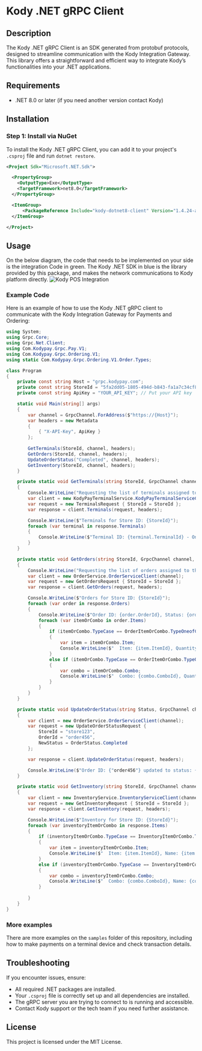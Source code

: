 # Kody .NET gRPC Client

## Description
The Kody .NET gRPC Client is an SDK generated from protobuf protocols, designed to streamline communication with the 
Kody Integration Gateway. This library offers a straightforward and efficient way to integrate Kody’s functionalities 
into your .NET applications.

## Requirements
- .NET 8.0 or later (if you need another version contact Kody)

## Installation

### Step 1: Install via NuGet
To install the Kody .NET gRPC Client, you can add it to your project's `.csproj` file and run `dotnet restore`.

```xml
<Project Sdk="Microsoft.NET.Sdk">

  <PropertyGroup>
    <OutputType>Exe</OutputType>
    <TargetFramework>net8.0</TargetFramework>
  </PropertyGroup>

  <ItemGroup>
      <PackageReference Include="kody-dotnet8-client" Version="1.4.24-alpha" />
  </ItemGroup>

</Project>
```

## Usage

On the below diagram, the code that needs to be implemented on your side is the integration Code in green. 
The Kody .NET SDK in blue is the library provided by this package, and makes the network communications to Kody platform directly.
![Kody POS Integration](https://github.com/KodyPay/project-bamboo/assets/103110620/dd3939ab-6e03-424c-8e1e-9bfa3b89393f)

### Example Code
Here is an example of how to use the Kody .NET gRPC client to communicate with the Kody Integration Gateway for Payments and Ordering:

```csharp
using System;
using Grpc.Core;
using Grpc.Net.Client;
using Com.Kodypay.Grpc.Pay.V1;
using Com.Kodypay.Grpc.Ordering.V1;
using static Com.Kodypay.Grpc.Ordering.V1.Order.Types;

class Program
{
    private const string Host = "grpc.kodypay.com";
    private const string StoreId = "5fa2dd05-1805-494d-b843-fa1a7c34cf8a"; // Use your Kody store ID
    private const string ApiKey = "YOUR_API_KEY"; // Put your API key

    static void Main(string[] args)
    {
        var channel = GrpcChannel.ForAddress($"https://{Host}");
        var headers = new Metadata
        {
            { "X-API-Key", ApiKey }
        };
        
        GetTerminals(StoreId, channel, headers);
        GetOrders(StoreId, channel, headers);
        UpdateOrderStatus("Completed", channel, headers);
        GetInventory(StoreId, channel, headers);
    }

    private static void GetTerminals(string StoreId, GrpcChannel channel, Metadata headers)
    {
        Console.WriteLine("Requesting the list of terminals assigned to the store");
        var client = new KodyPayTerminalService.KodyPayTerminalServiceClient(channel);
        var request = new TerminalsRequest { StoreId = StoreId };
        var response = client.Terminals(request, headers);

        Console.WriteLine($"Terminals for Store ID: {StoreId}");
        foreach (var terminal in response.Terminals)
        {
            Console.WriteLine($"Terminal ID: {terminal.TerminalId} - Online: {(terminal.Online ? "Yes" : "No")}");
        }
    }

    private static void GetOrders(string StoreId, GrpcChannel channel, Metadata headers)
    {
        Console.WriteLine("Requesting the list of orders assigned to the store");
        var client = new OrderService.OrderServiceClient(channel);
        var request = new GetOrdersRequest { StoreId = StoreId };
        var response = client.GetOrders(request, headers);

        Console.WriteLine($"Orders for Store ID: {StoreId}");
        foreach (var order in response.Orders)
        {
            Console.WriteLine($"Order ID: {order.OrderId}, Status: {order.Status}");
            foreach (var itemOrCombo in order.Items)
            {
                if (itemOrCombo.TypeCase == OrderItemOrCombo.TypeOneofCase.Item)
                {
                    var item = itemOrCombo.Item;
                    Console.WriteLine($"  Item: {item.ItemId}, Quantity: {item.Quantity}");
                }
                else if (itemOrCombo.TypeCase == OrderItemOrCombo.TypeOneofCase.Combo)
                {
                    var combo = itemOrCombo.Combo;
                    Console.WriteLine($"  Combo: {combo.ComboId}, Quantity: {combo.Quantity}");
                }
            }
        }
    }

    private static void UpdateOrderStatus(string Status, GrpcChannel channel, Metadata headers)
    {
        var client = new OrderService.OrderServiceClient(channel);
        var request = new UpdateOrderStatusRequest {
            StoreId = "store123",
            OrderId = "order456",
            NewStatus = OrderStatus.Completed
        };

        var response = client.UpdateOrderStatus(request, headers);

        Console.WriteLine($"Order ID: {"order456"} updated to status: {Status}");
    }

    private static void GetInventory(string StoreId, GrpcChannel channel, Metadata headers)
    {
        var client = new InventoryService.InventoryServiceClient(channel);
        var request = new GetInventoryRequest { StoreId = StoreId };
        var response = client.GetInventory(request, headers);

        Console.WriteLine($"Inventory for Store ID: {StoreId}");
        foreach (var inventoryItemOrCombo in response.Items)
        {
            if (inventoryItemOrCombo.TypeCase == InventoryItemOrCombo.TypeOneofCase.Item)
            {
                var item = inventoryItemOrCombo.Item;
                Console.WriteLine($"  Item: {item.ItemId}, Name: {item.Name}");
            }
            else if (inventoryItemOrCombo.TypeCase == InventoryItemOrCombo.TypeOneofCase.Combo)
            {
                var combo = inventoryItemOrCombo.Combo;
                Console.WriteLine($"  Combo: {combo.ComboId}, Name: {combo.Name}");
            }
          
        }
    }
}
```

### More examples
There are more examples on the `samples` folder of this repository, including how to make payments on a terminal device and check transaction details.

## Troubleshooting
If you encounter issues, ensure:
- All required .NET packages are installed.
- Your `.csproj` file is correctly set up and all dependencies are installed.
- The gRPC server you are trying to connect to is running and accessible.
- Contact Kody support or the tech team if you need further assistance.

## License
This project is licensed under the MIT License.
